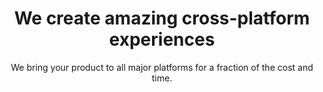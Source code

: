 ---
templateKey: index-page
title: We create amazing cross-platform experiences
subtitle: We bring your product to all major platforms for a fraction of the cost and time.
header_image: /img/codebase_logo.png
meta_title: Home | Codebase Studio - Cross-platform mobile and web development agency
meta_description: >-
  Cum sociis natoque penatibus et magnis dis parturient montes, nascetur
  ridiculus mus. Aenean eu leo quam. Pellentesque ornare sem lacinia quam
  venenatis vestibulum. Sed posuere consectetur est at lobortis. Cras mattis
  consectetur purus sit amet fermentum.

section1:
   heading: We help non-technical founders build technical things
   description: >-
    We are a cross-platform development agency that wants to grow your idea into a huge success.
   image: /img/following_the_idea.png

section2:
  heading:
    heading: How we can help you
    subheading: What We Do
  blurbs:
    - image: /img/hero_icon_1.svg
      heading: Prototyping
      text: >
       Creating a minimum viable product that you can test with real people
    - image: /img/hero_icon_2.svg
      heading: Full-scale Launch
      text: >
       We will work with you to design, develop & launch your new product
    - image: /img/hero_icon_3.svg
      heading: Continual Support
      text: >
       Ensuring a great user experience & developing features your users want

section3:
  heading:
    image: /img/network_2.png 
    subheading: How are we different?  
    heading: Develop Once, Deploy Everywhere
    description: >
        We exclusively use Flutter, Google’s cross-platform technology that is able to target all major platforms. There are huge benifits in developing with Flutter.
  blurbs: 
    - title: Native Performance
      text: >
        Flutter compiles down to bytecode, which allows it to run at 60 & 120 FPS, exactly like a native app
    - title: Supports all Major Platforms
      text: >
        Flutter allows one codebase to generate an Andriod, IOS and web app with future support for outputting a desktop and IoT devices
    - title: Built in Record Time
      text: >
        Not only do we only have to develop one codebase for all platforms, Flutter
    
section4:
  subheading: How much will my project cost?
  heading: Download the Cost Calculator
  image: /img/placeholder394x707.png
  description: >
    Not only will you be able to test out performance a Flutter app is, but you will be able to compare our development costs to native development.
 
section5:
  subheading: Let's chat!
  heading: Want to talk about your project?
  description: >
   Our goal is to help you take your idea from concept to creation. Let’s chat and see how we can bring you value.

---